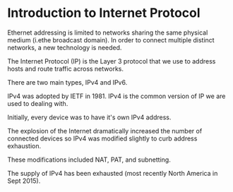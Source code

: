 # Introduction to Internet Protocol

Ethernet addressing is limited to networks sharing the same physical medium \(i.ethe broadcast domain\). In order to connect multiple distinct networks, a new technology is needed.

The Internet Protocol \(IP\) is the Layer 3 protocol that we use to address hosts and route traffic across networks.

There are two main types, IPv4 and IPv6.

IPv4 was adopted by IETF in 1981. IPv4 is the common version of IP we are used to dealing with.

Initially, every device was to have it's own IPv4 address.

The explosion of the Internet dramatically increased the number of connected devices so IPv4 was modified slightly to curb address exhaustion.

These modifications included NAT, PAT, and subnetting.

The supply of IPv4 has been exhausted \(most recently North America in Sept 2015\).

